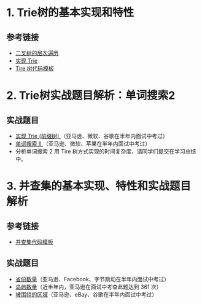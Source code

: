 # 1. Trie树的基本实现和特性

## 参考链接

- [二叉树的层次遍历](https://leetcode-cn.com/problems/binary-tree-level-order-traversal/)
- [实现 Trie](https://leetcode-cn.com/problems/implement-trie-prefix-tree/solution/)
- [ Tire 树代码模板](https://shimo.im/docs/DP53Y6rOwN8MTCQH)

# 2. Trie树实战题目解析：单词搜索2

## 实战题目

- [实现 Trie (前缀树) ](https://leetcode-cn.com/problems/implement-trie-prefix-tree/#/description)（亚马逊、微软、谷歌在半年内面试中考过）
- [单词搜索 II ](https://leetcode-cn.com/problems/word-search-ii/)（亚马逊、微软、苹果在半年内面试中考过）
- 分析单词搜索 2 用 Tire 树方式实现的时间复杂度，请同学们提交在学习总结中。

# 3. 并查集的基本实现、特性和实战题目解析

## 参考链接

- [并查集代码模板](https://shimo.im/docs/VtcxL0kyp04OBHak)

## 实战题目

- [省份数量](https://leetcode-cn.com/problems/number-of-provinces/)（亚马逊、Facebook、字节跳动在半年内面试中考过）
- [岛屿数量](https://leetcode-cn.com/problems/number-of-islands/)（近半年内，亚马逊在面试中考查此题达到 361 次）
- [被围绕的区域](https://leetcode-cn.com/problems/surrounded-regions/)（亚马逊、eBay、谷歌在半年内面试中考过）